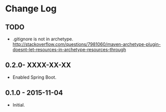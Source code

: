 # Change Log

## TODO 

* .gitignore is not in archetype. http://stackoverflow.com/questions/7981060/maven-archetype-plugin-doesnt-let-resources-in-archetype-resources-through

## 0.2.0- XXXX-XX-XX

* Enabled Spring Boot.
 
## 0.1.0 - 2015-11-04

* Initial.
